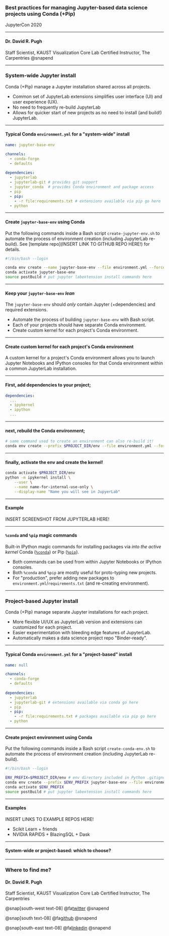 ### Best practices for managing Jupyter-based data science projects using Conda (+Pip)

JupyterCon 2020

---

#### Dr. David R. Pugh
Staff Scientist, KAUST Visualization Core Lab
Certified Instructor, The Carpentries
@snapend

---

### System-wide Jupyter install

Conda (+Pip) manage a Jupyter installation shared across all projects.

* Common set of JupyterLab extensions simplifies user interface (UI) and user experience (UX).
* No need to frequently re-build JupyterLab
* Allows for quicker start of new projects as no need to install (and build!) JupyterLab.

---

#### Typical Conda `environment.yml` for a "system-wide" install

```yaml
name: jupyter-base-env

channels:
  - conda-forge
  - defaults
  
dependencies:
  - jupyterlab
  - jupyterlab-git # provides git support
  - jupyter_conda  # provides Conda environment and package access
  - pip
  - pip:
    - -r file:requirements.txt # extensions available via pip go here
  - python
```
---

#### Create `jupyter-base-env` using Conda

Put the following commands inside a Bash script `create-jupyter-env.sh` to automate the process of environment creation (including JupyterLab re-build). See [template repo](INSERT LINK TO GITHUB REPO HERE!) for details.

```bash
#!/bin/bash --login

conda env create --name jupyter-base-env --file environment.yml --force
conda activate jupyter-base-env
source postBuild # put jupyter labextension install commands here
```

---

#### Keep your `jupyter-base-env` *lean*

The `jupyter-base-env` should *only* contain Jupyter (+dependencies) and required extensions.

* Automate the process of building `jupyter-base-env` with Bash script.
* Each of your projects should have separate Conda environment.
* Create custom kernel for each project's Conda environment.

---

#### Create custom kernel for each project's Conda environment

A custom kernel for a project's Conda environment allows you to launch Jupyter Notebooks and IPython consoles for that Conda environment within a common JupyterLab installation.

---

#### First, add dependencies to your project;

```yaml
dependencies:
  ...
  - ipykernel
  - ipython
  ...
```
---

#### next, rebuild the Conda environment;

```bash
# same command used to create an environment can also re-build it!
conda env create --prefix $PROJECT_DIR/env --file environment.yml --force
```
---

#### finally, activate the env and create the kernel!

```bash
conda activate $PROJECT_DIR/env
python -m ipykernel install \
    --user \
    --name name-for-internal-use-only \
    --display-name "Name you will see in JupyerLab"
```
---

#### Example

INSERT SCREENSHOT FROM JUPYTERLAB HERE!

---

#### `%conda` and `%pip` magic commands

Built-in IPython magic commands for installing packages via *into the active kernel* Conda ([`%conda`](https://ipython.readthedocs.io/en/stable/interactive/magics.html#magic-conda)) or Pip ([`%pip`](https://ipython.readthedocs.io/en/stable/interactive/magics.html#magic-pip)).

* Both commands can be used from within Jupyter Notebooks or IPython consoles. 
* Both `%conda` and `%pip` are mostly useful for proto-typing new projects.
* For "production", prefer adding new packages to `environment.yml`/`requirements.txt` (and re-creating environment).

---

### Project-based Jupyter install

Conda (+Pip) manage separate Jupyter installations for each project.

* More flexible UI/UX as JupyterLab version and extensions can customized for each project.
* Easier experimentation with bleeding edge features of JupyterLab.
* Automatically makes a data science project repo "Binder-ready". 

---

#### Typical Conda `environment.yml` for a "project-based" install

```yaml
name: null

channels:
  - conda-forge
  - defaults
  
dependencies:
  - jupyterlab
  - jupyterlab-git # extensions available via conda go here
  - pip
  - pip:
    - -r file:requirements.txt # packages available via pip go here
  - python
```
---

#### Create project environment using Conda

Put the following commands inside a Bash script `create-conda-env.sh` to automate the process of environment creation (including JupyterLab re-build).

```bash
#!/bin/bash --login

ENV_PREFIX=$PROJECT_DIR/env # env directory included in Python .gitignore
conda env create --prefix $ENV_PREFIX jupyter-base-env --file environment.yml --force
conda activate $ENV_PREFIX
source postBuild # put jupyter labextension install commands here
```

---

#### Examples

INSERT LINKS TO EXAMPLE REPOS HERE!

* Scikit Learn + friends
* NVIDIA RAPIDS + BlazingSQL + Dask

---

#### System-wide or project-based: which to choose?

---

### Where to find me?

#### Dr. David R. Pugh
Staff Scientist, KAUST Visualization Core Lab
Certified Instructor, The Carpentries

@snap[south-west text-08]
@fa[twitter](TheSandyCoder)
@snapend

@snap[south text-08]
@fa[github](davidrpugh)
@snapend

@snap[south-east text-08]
@fa[linkedin](davidrpugh)
@snapend
